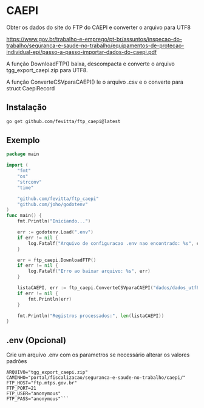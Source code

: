 # CAEPI
Obter os dados do site do FTP do CAEPI e converter o arquivo para UTF8

https://www.gov.br/trabalho-e-emprego/pt-br/assuntos/inspecao-do-trabalho/seguranca-e-saude-no-trabalho/equipamentos-de-protecao-individual-epi/passo-a-passo-importar-dados-do-caepi.pdf

A função DownloadFTP() baixa, descompacta e converte o arquivo tgg_export_caepi.zip para UTF8.

A função ConverteCSVparaCAEPI() le o arquivo .csv e o converte para struct CaepiRecord

## Instalação
```bash
go get github.com/fevitta/ftp_caepi@latest
```

## Exemplo
```go
package main

import (
	"fmt"
	"os"
	"strconv"
	"time"

	"github.com/fevitta/ftp_caepi"
	"github.com/joho/godotenv"
)
func main() {
	fmt.Println("Iniciando...")

    err := godotenv.Load(".env")
	if err != nil {
		log.Fatalf("Arquivo de configuracao .env nao encontrado: %s", err)
	}

	err = ftp_caepi.DownloadFTP()
	if err != nil {
		log.Fatalf("Erro ao baixar arquivo: %s", err)
	}

	listaCAEPI, err := ftp_caepi.ConverteCSVparaCAEPI("dados/dados_utf8.csv")
	if err != nil {
		fmt.Println(err)
	}

	fmt.Println("Registros processados:", len(listaCAEPI))
}    
```

## .env (Opcional)
Crie um arquivo .env com os parametros se necessário alterar os valores padrões
```
ARQUIVO="tgg_export_caepi.zip"
CAMINHO="portal/fiscalizacao/seguranca-e-saude-no-trabalho/caepi/"
FTP_HOST="ftp.mtps.gov.br"
FTP_PORT=21
FTP_USER="anonymous"
FTP_PASS="anonymous"```
